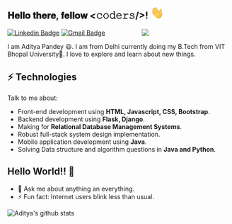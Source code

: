 <h2> 𝐇𝐞𝐥𝐥𝐨 𝐭𝐡𝐞𝐫𝐞, 𝐟𝐞𝐥𝐥𝐨𝐰 <𝚌𝚘𝚍𝚎𝚛𝚜/>! <img src="https://raw.githubusercontent.com/ABSphreak/ABSphreak/master/gifs/Hi.gif" width="30px"></h2>

<img align='right' src='https://user-images.githubusercontent.com/5713670/87202985-820dcb80-c2b6-11ea-9f56-7ec461c497c3.gif' width='200"'>

 [![Linkedin Badge](https://img.shields.io/badge/-adityaxpandey-blue?style=flat-square&logo=Linkedin&logoColor=white&link=https://www.linkedin.com/in/aditya-pandey-710043268/)](https://www.linkedin.com/in/aditya-pandey-710043268/) 
[![Gmail Badge](https://img.shields.io/badge/-adityapandey120501@gmail.com-c14438?style=flat-square&logo=Gmail&logoColor=white&link=mailto:adityapandey120501@gmail.com)](mailto:adityapandey120501@gmail.com)

I am Aditya Pandey 😃. I am from Delhi currently doing my B.Tech from VIT Bhopal University🏫. I love to explore and learn about new things.
## ⚡ Technologies
Talk to me about:
- Front-end development using **HTML, Javascript, CSS, Bootstrap**.
- Backend development using **Flask, Django**.
- Making for **Relational Database Management Systems**.
- Robust full-stack system design implementation.
- Mobile application development using **Java**.
- Solving Data structure and algorithm questions in **Java and Python**.
## Hello World!! 🤔
- 💬 Ask me about anything an everything.
- ⚡ Fun fact: Internet users blink less than usual.

![Aditya's github stats](https://github-readme-streak-stats.herokuapp.com/?user=YashKabra11&theme=vue-dark&hide_border=true)    


